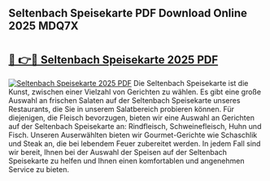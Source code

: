 ## Seltenbach Speisekarte PDF Download Online 2025 MDQ7X

# <h2><a href="http://gc5nd5.nevu.top/?p=Seltenbach+Speisekarte">🔗 👉🔴 Seltenbach Speisekarte 2025 PDF</a></h2>

[![Seltenbach Speisekarte 2025 PDF](https://i.imgur.com/dBaPXMq.png)](http://gc5nd5.nevu.top/?p=Seltenbach+Speisekarte)
Die Seltenbach Speisekarte ist die Kunst, zwischen einer Vielzahl von Gerichten zu wählen. Es gibt eine große Auswahl an frischen Salaten auf der Seltenbach Speisekarte unseres Restaurants, die Sie in unserem Salatbereich probieren können. Für diejenigen, die Fleisch bevorzugen, bieten wir eine Auswahl an Gerichten auf der Seltenbach Speisekarte an: Rindfleisch, Schweinefleisch, Huhn und Fisch. Unseren Auserwählten bieten wir Gourmet-Gerichte wie Schaschlik und Steak an, die bei lebendem Feuer zubereitet werden. In jedem Fall sind wir bereit, Ihnen bei der Auswahl der Speisen auf der Seltenbach Speisekarte zu helfen und Ihnen einen komfortablen und angenehmen Service zu bieten.
